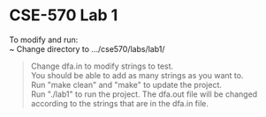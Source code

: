 # CSE-570 Lab 1

To modify and run:  
~ Change directory to .../cse570/labs/lab1/  
> Change dfa.in to modify strings to test.  
> You should be able to add as many strings as you want to.  
> Run "make clean" and "make" to update the project.  
> Run "./lab1" to run the project. The dfa.out file will be changed according to the strings that are in the dfa.in file.  
